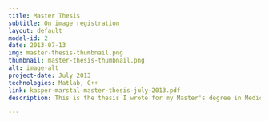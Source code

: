 ```yaml
---
title: Master Thesis
subtitle: On image registration
layout: default
modal-id: 2
date: 2013-07-13
img: master-thesis-thumbnail.png
thumbnail: master-thesis-thumbnail.png
alt: image-alt
project-date: July 2013
technologies: Matlab, C++
link: kasper-marstal-master-thesis-july-2013.pdf
description: This is the thesis I wrote for my Master's degree in Medicin &amp; Technology. The thesis extends the work of Zhang et al. on 2D Parts+Geometry Models to 3D images. A Parts+Geometry learns the spatial relationship between anatomical landmarks in images to find a sparse set of corresponding landmarks. The correspondences can be used to automatically initialize an Active Shape Model (ASM) or an Active Appearance Model (AAM). The big background image at the top of the page is taken from this thesis.

---
```

